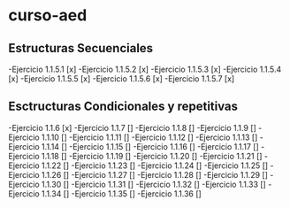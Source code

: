 # curso-aed
## Estructuras Secuenciales
-Ejercicio 1.1.5.1 [x]
-Ejercicio 1.1.5.2 [x]
-Ejercicio 1.1.5.3 [x]
-Ejercicio 1.1.5.4 [x]
-Ejercicio 1.1.5.5 [x]
-Ejercicio 1.1.5.6 [x]
-Ejercicio 1.1.5.7 [x]

## Esctructuras Condicionales y repetitivas
-Ejercicio 1.1.6 [x]
-Ejercicio 1.1.7 []
-Ejercicio 1.1.8 []
-Ejercicio 1.1.9 []
-Ejercicio 1.1.10 []
-Ejercicio 1.1.11 []
-Ejercicio 1.1.12 []
-Ejercicio 1.1.13 []
-Ejercicio 1.1.14 []
-Ejercicio 1.1.15 []
-Ejercicio 1.1.16 []
-Ejercicio 1.1.17 []
-Ejercicio 1.1.18 []
-Ejercicio 1.1.19 []
-Ejercicio 1.1.20 []
-Ejercicio 1.1.21 []
-Ejercicio 1.1.22 []
-Ejercicio 1.1.23 []
-Ejercicio 1.1.24 []
-Ejercicio 1.1.25 []
-Ejercicio 1.1.26 []
-Ejercicio 1.1.27 []
-Ejercicio 1.1.28 []
-Ejercicio 1.1.29 []
-Ejercicio 1.1.30 []
-Ejercicio 1.1.31 []
-Ejercicio 1.1.32 []
-Ejercicio 1.1.33 []
-Ejercicio 1.1.34 []
-Ejercicio 1.1.35 []
-Ejercicio 1.1.36 []
